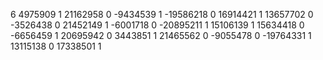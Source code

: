 6
4975909 1
21162958 0
-9434539 1
-19586218 0
16914421 1
13657702 0
-3526438 0
21452149 1
-6001718 0
-20895211 1
15106139 1
15634418 0
-6656459 1
20695942 0
3443851 1
21465562 0
-9055478 0
-19764331 1
13115138 0
17338501 1
